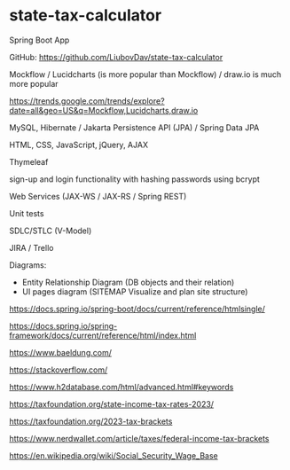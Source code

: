 # state-tax-calculator

Spring Boot App

GitHub: https://github.com/LiubovDav/state-tax-calculator

Mockflow / Lucidcharts (is more popular than Mockflow) / draw.io is much more popular

https://trends.google.com/trends/explore?date=all&geo=US&q=Mockflow,Lucidcharts,draw.io

MySQL, Hibernate / Jakarta Persistence API (JPA) / Spring Data JPA

HTML, CSS, JavaScript, jQuery, AJAX

Thymeleaf

sign-up and login functionality with hashing passwords using bcrypt

Web Services (JAX-WS / JAX-RS / Spring REST)

Unit tests

SDLC/STLC (V-Model)

JIRA / Trello

Diagrams:
- Entity Relationship Diagram (DB objects and their relation)
- UI pages diagram (SITEMAP Visualize and plan site structure)

https://docs.spring.io/spring-boot/docs/current/reference/htmlsingle/

https://docs.spring.io/spring-framework/docs/current/reference/html/index.html

https://www.baeldung.com/

https://stackoverflow.com/

https://www.h2database.com/html/advanced.html#keywords



https://taxfoundation.org/state-income-tax-rates-2023/

https://taxfoundation.org/2023-tax-brackets

https://www.nerdwallet.com/article/taxes/federal-income-tax-brackets

https://en.wikipedia.org/wiki/Social_Security_Wage_Base
